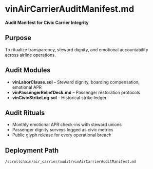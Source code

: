 # vinAirCarrierAuditManifest.md  
**Audit Manifest for Civic Carrier Integrity**

## Purpose  
To ritualize transparency, steward dignity, and emotional accountability across airline operations.

## Audit Modules  
- **vinLaborClause.sol** – Steward dignity, boarding compensation, emotional APR  
- **vinPassengerReliefDeck.md** – Passenger restoration protocols  
- **vinCivicStrikeLog.sol** – Historical strike ledger  

## Audit Rituals  
- Monthly emotional APR check-ins with steward unions  
- Passenger dignity surveys logged as civic metrics  
- Public glyph release for every operational breach  

## Deployment Path  
`/scrollchain/air_carrier/audit/vinAirCarrierAuditManifest.md`
